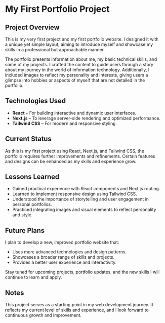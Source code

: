 # My First Portfolio Project

## Project Overview

This is my very first project and my first portfolio website. I designed it with a unique yet simple layout, aiming to introduce myself and showcase my skills in a professional but approachable manner.

The portfolio presents information about me, my basic technical skills, and some of my projects. I crafted the content to guide users through a story about my journey in the world of information technology. Additionally, I included images to reflect my personality and interests, giving users a glimpse into hobbies or aspects of myself that are not detailed in the portfolio.

## Technologies Used

- **React** – For building interactive and dynamic user interfaces.
- **Next.js** – To leverage server-side rendering and optimized performance.
- **Tailwind CSS** – For modern and responsive styling.

## Current Status

As this is my first project using React, Next.js, and Tailwind CSS, the portfolio requires further improvements and refinements. Certain features and designs can be enhanced as my skills and experience grow.

## Lessons Learned

- Gained practical experience with React components and Next.js routing.
- Learned to implement responsive design using Tailwind CSS.
- Understood the importance of storytelling and user engagement in personal portfolios.
- Practiced integrating images and visual elements to reflect personality and style.

## Future Plans

I plan to develop a new, improved portfolio website that:

- Uses more advanced technologies and design patterns.
- Showcases a broader range of skills and projects.
- Provides a better user experience and interactivity.

Stay tuned for upcoming projects, portfolio updates, and the new skills I will continue to learn and apply.

## Notes

This project serves as a starting point in my web development journey. It reflects my current level of skills and experience, and I look forward to continuous growth and improvement.
